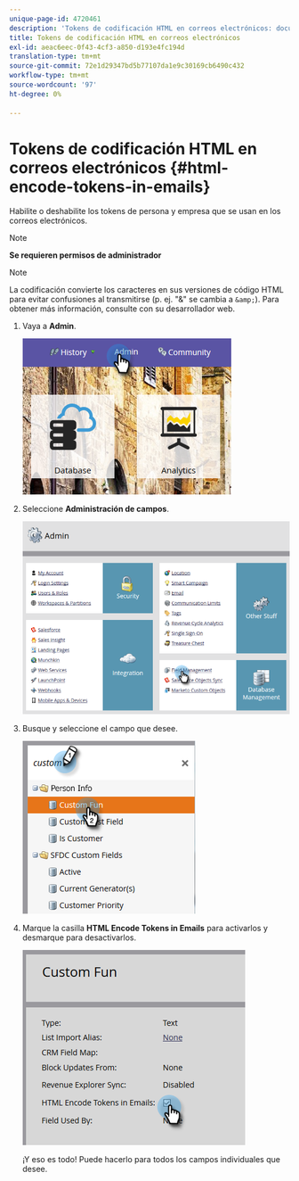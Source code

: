 ```yaml
---
unique-page-id: 4720461
description: 'Tokens de codificación HTML en correos electrónicos: documentos de Marketo: documentación del producto'
title: Tokens de codificación HTML en correos electrónicos
exl-id: aeac6eec-0f43-4cf3-a850-d193e4fc194d
translation-type: tm+mt
source-git-commit: 72e1d29347bd5b77107da1e9c30169cb6490c432
workflow-type: tm+mt
source-wordcount: '97'
ht-degree: 0%

---
```


# Tokens de codificación HTML en correos electrónicos {#html-encode-tokens-in-emails}

Habilite o deshabilite los tokens de persona y empresa que se usan en los correos electrónicos.

>[!NOTE]
>
>**Se requieren permisos de administrador**

>[!NOTE]
>
>La codificación convierte los caracteres en sus versiones de código HTML para evitar confusiones al transmitirse (p. ej. &quot;&amp;&quot; se cambia a `&amp;`). Para obtener más información, consulte con su desarrollador web.

1. Vaya a **Admin**.

   ![](assets/admin.png)

1. Seleccione **Administración de campos**.

   ![](assets/two-2.png)

1. Busque y seleccione el campo que desee.

   ![](assets/five.png)

1. Marque la casilla **HTML Encode Tokens in Emails** para activarlos y desmarque para desactivarlos.

   ![](assets/six.png)

   ¡Y eso es todo! Puede hacerlo para todos los campos individuales que desee.
